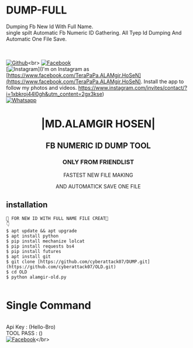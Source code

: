 # DUMP-FULL
Dumping Fb New Id With Full Name.   
single spilt
Automatic Fb Numeric ID Gathering. All Tyep Id Dumping And Automatic One File Save.    

<b></b> </br> <br>[![Github](https://img.shields.io/badge/Github-cyberattack07-dimgray?style=flat-square&logo=github)]([https://github.com/cyberattack07](https://github.com/cyberattack07))<br> [![Facebook](https://img.shields.io/badge/Facebook-+ALAMGIR-blue?style=flat-square&logo=facebook)](https://www.facebook.com/TeraPaPa.ALAMgir.HoSeN)<br> [![Instagram](https://img.shields.io/badge/I[https://www.facebook.com/TeraPaPa.ALAMgir.HoSeN](https://www.facebook.com/TeraPaPa.ALAMgir.HoSeN)?style=flat-square&logo=instagram)](I'm on Instagram as [https://www.facebook.com/TeraPaPa.ALAMgir.HoSeN](https://www.facebook.com/TeraPaPa.ALAMgir.HoSeN). Install the app to follow my photos and videos. https://www.instagram.com/invites/contact/?i=1xbkroj44l0gh&utm_content=2gx3kse)<br> [![Whatsapp](https://img.shields.io/badge/Whatsapp-ALAMGIR-deepgreen?style=flat-square&logo=whatsapp)](+8801712034653)



<h1 align="center"> |MD.ALAMGIR HOSEN|</h1>

<h2 align="center">  FB NUMERIC ID DUMP TOOL </h2>

<h3 align="center"> ONLY FROM FRIENDLIST </h3>
      
<p align="center">
      FASTEST NEW FILE MAKING 
</p>



<p align="center">
  AND AUTOMATICK SAVE ONE FILE

## <b>installation</b>

```
🔰 FOR NEW ID WITH FULL NAME FILE CREAT🔰
👇
$ apt update && apt upgrade
$ apt install python
$ pip install mechanize lolcat
$ pip install requests bs4
$ pip install futures
$ apt install git
$ git clone [https://github.com/cyberattack07/DUMP.git](https://github.com/cyberattack07/OLD.git)
$ cd OLD
$ python alamgir-old.py
      
```

# Single Command 

```

```
 Api Key : (Hello-Bro)</br>
 TOOL PASS : ()</br>
 [![Facebook](https://img.shields.io/badge/Facebook-ALAMGIR-blue?style=flat-square&logo=facebook)]([https://www.facebook.com/TeraPaPa.ALAMgir.HoSeN](https://www.facebook.com/TeraPaPa.ALAMgir.HoSeN))</br>
